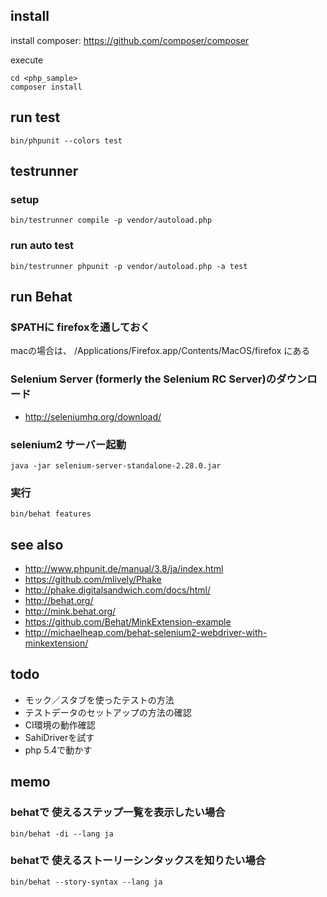 
## install

install composer: https://github.com/composer/composer

execute

    cd <php_sample>
    composer install

## run test
    bin/phpunit --colors test

## testrunner
### setup
    bin/testrunner compile -p vendor/autoload.php

### run auto test
    bin/testrunner phpunit -p vendor/autoload.php -a test

## run Behat
### $PATHに firefoxを通しておく

macの場合は、 /Applications/Firefox.app/Contents/MacOS/firefox にある

### Selenium Server (formerly the Selenium RC Server)のダウンロード
- http://seleniumhq.org/download/

### selenium2 サーバー起動

    java -jar selenium-server-standalone-2.28.0.jar

### 実行

    bin/behat features

## see also
- http://www.phpunit.de/manual/3.8/ja/index.html
- https://github.com/mlively/Phake
- http://phake.digitalsandwich.com/docs/html/
- http://behat.org/
- http://mink.behat.org/
- https://github.com/Behat/MinkExtension-example
- http://michaelheap.com/behat-selenium2-webdriver-with-minkextension/

## todo
- モック／スタブを使ったテストの方法
- テストデータのセットアップの方法の確認
- CI環境の動作確認
- SahiDriverを試す
- php 5.4で動かす

## memo

### behatで 使えるステップ一覧を表示したい場合

    bin/behat -di --lang ja

### behatで 使えるストーリーシンタックスを知りたい場合

    bin/behat --story-syntax --lang ja
